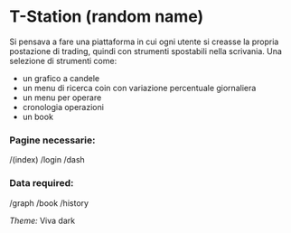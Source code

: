 #  T-Station (random name)

Si pensava a fare una piattaforma in cui ogni utente si creasse la propria postazione di trading, quindi con strumenti spostabili nella scrivania. Una selezione di strumenti come:
- un grafico a candele
- un menu di ricerca coin con variazione percentuale giornaliera
- un menu per operare
- cronologia operazioni
- un book


### Pagine necessarie: 

 /(index) 
 /login
 /dash

### Data required:

/graph
/book
/history


*Theme:*
Viva dark 
